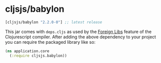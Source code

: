 # cljsjs/babylon
[](dependency)
```clojure
[cljsjs/babylon "2.2.0-0"] ;; latest release
```
[](/dependency)

This jar comes with `deps.cljs` as used by the [Foreign Libs][flibs] feature
of the Clojurescript compiler. After adding the above dependency to your project
you can require the packaged library like so:

```clojure
(ns application.core
  (:require cljsjs.babylon))
```
[flibs]: https://github.com/clojure/clojurescript/wiki/Packaging-Foreign-Dependencies
